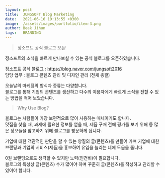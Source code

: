 ```yaml
---
layout: post
title:  JUNGSOFT Blog Marketing
date:   2021-06-16 19:13:55 +0300
image:  /assets/images/portfolio/item-3.png
author: Beak Jihun
tags:   BRANDING
---
```


> 정소프트 공식 블로그 오픈!

정소프트의 소식을 빠르게 만나보실 수 있는 공식 블로그를 오픈하였습니다.  

정소프트 공식 블로그 : https://blog.naver.com/jungsoft2016  
담당 업무 : 블로그 콘텐츠 관리 및 디자인 관리 (전체 총괄)  

오늘날의 마케팅의 방식과 종류는 다양합니다.  
블로그를 통해 기업의 콘텐츠를 생산하고 다수의 이용자에게 빠르게 소식을 전할 수 있는 방법을 적어 보았습니다.

> Why Use Blog?

블로그는 사람들이 가장 보편적으로 많이 사용하는 매체이기도 합니다.  
맛집을 찾을 때, 과제에 필요한 정보를 얻을 때, 제품 구매 전에 평가를 보기 위해 등 많은 정보들을 참고하기 위해 블로그를 방문하게 됩니다.

기업에 대한 객관적인 판단을 할 수 있는 양질의 글(콘텐츠)를 만들어 가며 기업에 대한 브랜딩과 기업의 서비스(제품)을 홍보하여 유입을 늘리는 데에 도움을 줍니다.

0원 브랜딩으로도 생각할 수 있지만 노력(인건비)이 필요합니다.  
블로그의 특성상 글(콘텐츠) 수가 많아야 하며 꾸준히 글(콘텐츠)를 작성하고 관리할 수 있어야 합니다.
